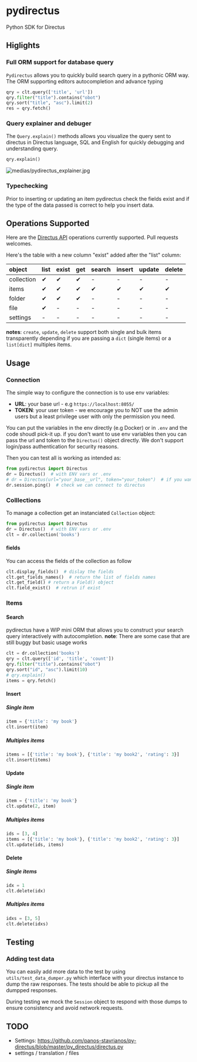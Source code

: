 # pydirectus
Python SDK for Directus


## Higlights

### Full ORM support for database query

`Pydirectus` allows you to quickly build search query in a pythonic ORM way.
The ORM supporting editors autocompletion and advance typing

```python
qry = clt.query(['title', 'url'])
qry.filter("title").contains("obot")
qry.sort("title", "asc").limit(2)
res = qry.fetch()
```

### Query explainer and debuger

The `Query.explain()` methods allows you visualize the query sent to directus
in Directus language, SQL and English for quickly debugging and understanding
query.

```python
qry.explain()
```
![medias/pydirectus_explainer.jpg](Explainer)


### Typechecking

Prior to inserting or updating an item pydirectus check the fields exist and
if the type of the data passed is correct to help you insert data.

## Operations Supported

Here are the [Directus API](https://docs.directus.io/reference/)
operations currently supported. Pull requests welcomes.

Here's the table with a new column "exist" added after the "list" column:

| object     | list | exist | get | search | insert | update | delete |
|:-----------|------|-------|-----|--------|--------|--------|--------|
| collection | ✔    | ✔     | ✔   | -      | -      | -      | -      |
| items      | ✔    | ✔     | ✔   | ✔      | ✔      | ✔      | ✔      |
| folder     | ✔    | ✔     | ✔   | -      | -      | -      | -      |
| file       | ✔    | -     | -   | -      | -      | -      | -      |
| settings   | -    | -     | -   | -      | -      | -      | -      |


**notes**: `create`, `update`, `delete` support both single and bulk items transparently
depending if you are passing a `dict` (single items) or a `list[dict]` multiples items.

## Usage

### Connection

The simple way to configure the connection is to use
env variables:
-  **URL**: your base url - e.g `https://localhost:8055/`
-  **TOKEN**: your user token - we encourage you to NOT use
the admin users but a least privilege user with only the permission you need.

You can put the variables in the env directly (e.g Docker) or
in `.env` and the code shoudl pick-it up.  if you don't want
to use env variables then you can pass the url and token to the
`Directus()` object directly. We don't support login/pass authentication for security reasons.

Then you can test all is working as intended as:

```python
from pydirectus import Directus
dr = Directus()  # with ENV vars or .env
# dr = Directus(url="your_base__url", token="your_token")  # if you want to explictly pass them
dr.session.ping()  # check we can connect to directus
```

### Colllections
To manage a collection get an instanciated `Collection` object:

```python
from pydirectus import Directus
dr = Directus()  # with ENV vars or .env
clt = dr.collection('books')
```

#### fields
You can access the fields of the collection as follow

```python
clt.display_fields()  # dislay the fields
clt.get_fields_names()  # return the list of fields names
clt.get_field() # return a Field() object
clt.field_exist()  # retrun if exist
```

### Items
#### Search

pydirectus have a WIP mini ORM that allows you to construct your search query
interactively with autocompletion.
**note**: There are some case that are still buggy but basic usage works

```python
clt = dr.collection('books')
qry = clt.query(['id', 'title', 'count'])
qry.filter("title").contains("obot")
qry.sort("id", "asc").limit(10)
# qry.explain()
items = qry.fetch()
```

#### Insert

##### Single item
```python
item = {'title': 'my book'}
clt.insert(item)
```

##### Multiples items
```python
items = [{'title': 'my book'}, {'title': 'my book2', 'rating': 3}]
clt.insert(items)
```

#### Update

##### Single item
```python
item = {'title': 'my book'}
clt.update(2, item)
```

##### Multiples items
```python
ids = [3, 4]
items = [{'title': 'my book'}, {'title': 'my book2', 'rating': 3}]
clt.update(ids, items)
```

#### Delete

##### Single items

```python
idx = 1
clt.delete(idx)
```

##### Multiples items

```python
idxs = [3, 5]
clt.delete(idxs)
```



## Testing


### Adding test data

You can easily add more data to the test by using `utils/test_data_dumper.py` which interface with your directus instance to dump the raw responses. The tests should be able to pickup all the dumpped responses.

During testing we mock the `Session` object to respond with those dumps to ensure consistency and avoid network requests.



## TODO
- Settings: https://github.com/panos-stavrianos/py-directus/blob/master/py_directus/directus.py
- settings / translation / files
